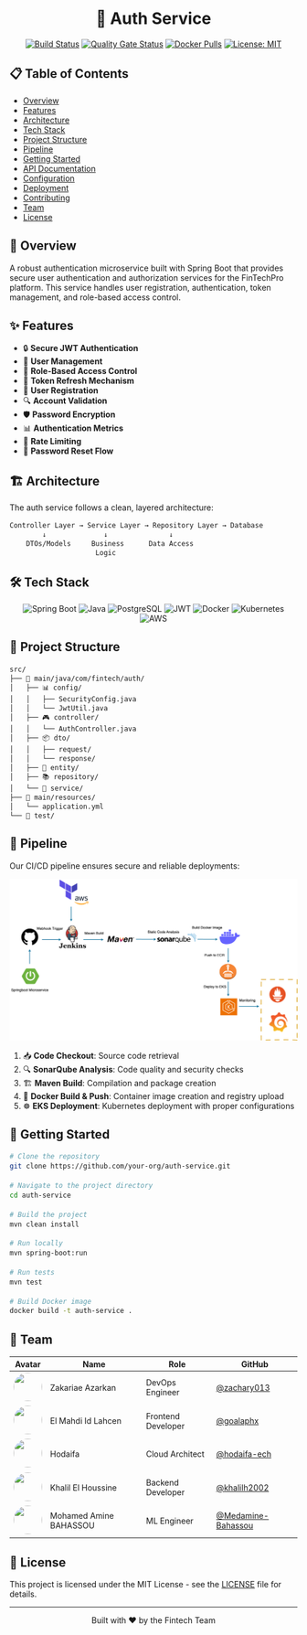 <div align="center">

# 🔐 Auth Service

[![Build Status](https://img.shields.io/jenkins/build?jobUrl=your-jenkins-url)](https://jenkins-url)
[![Quality Gate Status](https://img.shields.io/sonar/quality_gate/auth-service?server=http://54.86.47.1:9000)](http://54.86.47.1:9000)
[![Docker Pulls](https://img.shields.io/docker/pulls/your-repo/auth-service)](https://hub.docker.com/r/your-repo/auth-service)
[![License: MIT](https://img.shields.io/badge/License-MIT-yellow.svg)](https://opensource.org/licenses/MIT)
</div>

## 📋 Table of Contents
- [Overview](#-overview)
- [Features](#-features)
- [Architecture](#-architecture)
- [Tech Stack](#-tech-stack)
- [Project Structure](#-project-structure)
- [Pipeline](#-pipeline)
- [Getting Started](#-getting-started)
- [API Documentation](#-api-documentation)
- [Configuration](#-configuration)
- [Deployment](#-deployment)
- [Contributing](#-contributing)
- [Team](#-team)
- [License](#-license)

## 🎯 Overview

A robust authentication microservice built with Spring Boot that provides secure user authentication and authorization services for the FinTechPro platform. This service handles user registration, authentication, token management, and role-based access control.

## ✨ Features

- 🔒 **Secure JWT Authentication**
- 👥 **User Management**
- 🔑 **Role-Based Access Control**
- 🔄 **Token Refresh Mechanism**
- 📝 **User Registration**
- 🔍 **Account Validation**
- 🛡️ **Password Encryption**
- 📊 **Authentication Metrics**
- 🚫 **Rate Limiting**
- 🔐 **Password Reset Flow**

## 🏗 Architecture

The auth service follows a clean, layered architecture:

```
Controller Layer → Service Layer → Repository Layer → Database
        ↓              ↓               ↓
    DTOs/Models     Business      Data Access
                     Logic
```

## 🛠 Tech Stack

<div align="center">
  <img src="https://img.shields.io/badge/Spring_Boot-F2F4F9?style=for-the-badge&logo=spring-boot" alt="Spring Boot" />
  <img src="https://img.shields.io/badge/Java-ED8B00?style=for-the-badge&logo=java&logoColor=white" alt="Java" />
  <img src="https://img.shields.io/badge/PostgreSQL-316192?style=for-the-badge&logo=postgresql&logoColor=white" alt="PostgreSQL" />
  <img src="https://img.shields.io/badge/JWT-000000?style=for-the-badge&logo=JSON%20web%20tokens&logoColor=white" alt="JWT" />
  <img src="https://img.shields.io/badge/Docker-2CA5E0?style=for-the-badge&logo=docker&logoColor=white" alt="Docker" />
  <img src="https://img.shields.io/badge/kubernetes-326ce5.svg?&style=for-the-badge&logo=kubernetes&logoColor=white" alt="Kubernetes" />
  <img src="https://img.shields.io/badge/Amazon_AWS-FF9900?style=for-the-badge&logo=amazonaws&logoColor=white" alt="AWS" />
</div>

## 📂 Project Structure

```
src/
├── 📱 main/java/com/fintech/auth/
│   ├── 📊 config/
│   │   ├── SecurityConfig.java
│   │   └── JwtUtil.java
│   ├── 🎮 controller/
│   │   └── AuthController.java
│   ├── 📦 dto/
│   │   ├── request/
│   │   └── response/
│   ├── 🏢 entity/
│   ├── 📚 repository/
│   └── 🔧 service/
├── 📝 main/resources/
│   └── application.yml
└── 🧪 test/
```

## 🔄 Pipeline

Our CI/CD pipeline ensures secure and reliable deployments:

![CI/CD Pipeline](/images/pipeline-diagram.png)

1. 📥 **Code Checkout**: Source code retrieval
2. 🔍 **SonarQube Analysis**: Code quality and security checks
3. 🏗️ **Maven Build**: Compilation and package creation
4. 🐳 **Docker Build & Push**: Container image creation and registry upload
5. ☸️ **EKS Deployment**: Kubernetes deployment with proper configurations

## 🚀 Getting Started

```bash
# Clone the repository
git clone https://github.com/your-org/auth-service.git

# Navigate to the project directory
cd auth-service

# Build the project
mvn clean install

# Run locally
mvn spring-boot:run

# Run tests
mvn test

# Build Docker image
docker build -t auth-service .
```

## 👥 Team

| Avatar                                                                                                  | Name | Role | GitHub |
|---------------------------------------------------------------------------------------------------------|------|------|--------|
| <img src="https://github.com/zachary013.png" width="50" height="50" style="border-radius: 50%"/>        | Zakariae Azarkan | DevOps Engineer | [@zachary013](https://github.com/zachary013) |
| <img src="https://github.com/goalaphx.png" width="50" height="50" style="border-radius: 50%"/>          | El Mahdi Id Lahcen | Frontend Developer | [@goalaphx](https://github.com/goalaphx) |
| <img src="https://github.com/hodaifa-ech.png" width="50" height="50" style="border-radius: 50%"/>       | Hodaifa | Cloud Architect | [@hodaifa-ech](https://github.com/hodaifa-ech) |
| <img src="https://github.com/khalilh2002.png" width="50" height="50" style="border-radius: 50%"/>       | Khalil El Houssine | Backend Developer | [@khalilh2002](https://github.com/khalilh2002) |
| <img src="https://github.com/Medamine-Bahassou.png" width="50" height="50" style="border-radius: 50%"/> | Mohamed Amine BAHASSOU | ML Engineer | [@Medamine-Bahassou](https://github.com/Medamine-Bahassou) |

## 📄 License

This project is licensed under the MIT License - see the [LICENSE](LICENSE) file for details.

---
<div align="center">
  <p>Built with ❤️ by the Fintech Team</p>
</div>
